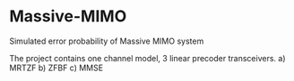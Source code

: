 # Massive-MIMO
Simulated error probability of Massive MIMO  system

The project contains one channel model, 3 linear precoder transceivers.
a) MRTZF
b) ZFBF
c) MMSE
